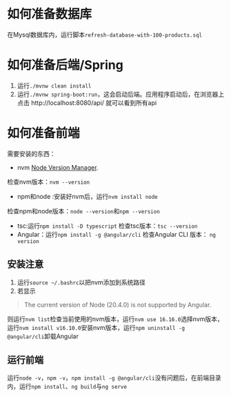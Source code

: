 # 如何准备数据库

在Mysql数据库内，运行脚本`refresh-database-with-100-products.sql`

# 如何准备后端/Spring

 1. 运行`./mvnw clean install`
 2. 运行`./mvnw spring-boot:run`，这会启动后端。应用程序启动后，在浏览器上点击 http://localhost:8080/api/   就可以看到所有api

# 如何准备前端

需要安装的东西：
-   nvm [Node Version Manager](https://github.com/nvm-sh/nvm).


检查nvm版本：`nvm --version`
-   npm和node :安装好nvm后，运行`nvm install node`

检查npm和node版本：`node --version`和`npm --version`
-   tsc:运行`npm install -D typescript`
检查tsc版本：`tsc --version`
- Angular：运行`npm install -g @angular/cli`
检查Angular CLI 版本： `ng version`

## 安装注意

 1. 运行`source ~/.bashrc`以把nvm添加到系统路径
 2. 若显示

> The current version of Node (20.4.0) is not supported by Angular.

则运行`nvm list`检查当前使用的nvm版本，运行``nvm use 16.16.0``选择nvm版本，运行`nvm install v16.10.0`安装nvm版本，运行`npm uninstall -g @angular/cli`卸载Angular
## 运行前端
运行`node -v`，`npm -v`，`npm install -g @angular/cli`没有问题后，在前端目录内，运行`npm install`、`ng build`与`ng serve`

